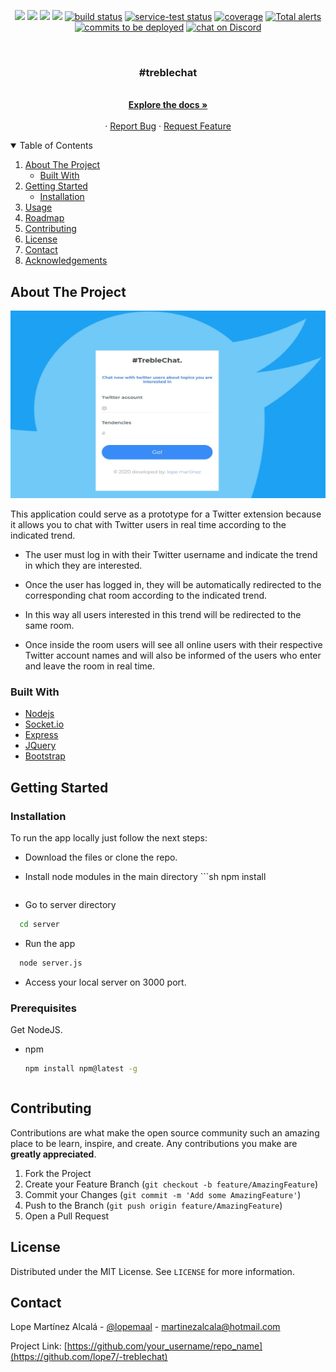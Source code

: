 <p align="center">
    <a href="https://github.com/badges/shields/graphs/contributors" alt="Contributors">
        <img src="https://img.shields.io/github/contributors/badges/shields" /></a>
    <a href="#backers" alt="Backers on Open Collective">
        <img src="https://img.shields.io/opencollective/backers/shields" /></a>
    <a href="#sponsors" alt="Sponsors on Open Collective">
        <img src="https://img.shields.io/opencollective/sponsors/shields" /></a>
    <a href="https://github.com/badges/shields/pulse" alt="Activity">
        <img src="https://img.shields.io/github/commit-activity/m/badges/shields" /></a>
    <a href="https://circleci.com/gh/badges/shields/tree/master">
        <img src="https://img.shields.io/circleci/project/github/badges/shields/master" alt="build status"></a>
    <a href="https://circleci.com/gh/badges/daily-tests">
        <img src="https://img.shields.io/circleci/project/github/badges/daily-tests?label=service%20tests"
            alt="service-test status"></a>
    <a href="https://coveralls.io/github/badges/shields">
        <img src="https://img.shields.io/coveralls/github/badges/shields"
            alt="coverage"></a>
    <a href="https://lgtm.com/projects/g/badges/shields/alerts/">
        <img src="https://img.shields.io/lgtm/alerts/g/badges/shields"
            alt="Total alerts"/></a>
    <a href="https://github.com/badges/shields/compare/gh-pages...master">
        <img src="https://img.shields.io/github/commits-since/badges/shields/gh-pages?label=commits%20to%20be%20deployed"
            alt="commits to be deployed"></a>
    <a href="https://discord.gg/HjJCwm5">
        <img src="https://img.shields.io/discord/308323056592486420?logo=discord"
            alt="chat on Discord"></a>
</p>
<!-- PROJECT LOGO -->
<br />
<div align="center">
  <a href="https://github.com/othneildrew/Best-README-Template">

  </a>

  <h3 align="center">#treblechat</h3>

  <p align="center">
    <br />
    <a href="https://github.com/othneildrew/Best-README-Template"><strong>Explore the docs »</strong></a>
    <br />
    <br /> ·
    <a href="https://github.com/othneildrew/Best-README-Template/issues">Report Bug</a>
    ·
    <a href="https://github.com/othneildrew/Best-README-Template/issues">Request Feature</a>
  </p>
</div>



<!-- TABLE OF CONTENTS -->
<details open="open">
  <summary>Table of Contents</summary>
  <ol>
    <li>
      <a href="#about-the-project">About The Project</a>
      <ul>
        <li><a href="#built-with">Built With</a></li>
      </ul>
    </li>
    <li>
      <a href="#getting-started">Getting Started</a>
      <ul>
        <li><a href="#installation">Installation</a></li>
      </ul>
    </li>
    <li><a href="#usage">Usage</a></li>
    <li><a href="#roadmap">Roadmap</a></li>
    <li><a href="#contributing">Contributing</a></li>
    <li><a href="#license">License</a></li>
    <li><a href="#contact">Contact</a></li>
    <li><a href="#acknowledgements">Acknowledgements</a></li>
  </ol>
</details>



<!-- ABOUT THE PROJECT -->
## About The Project
<div align="center">
 <img src="images/screenshot2.png" alt="Logo" width="550" height="300">
  </div>
  
This application could serve as a prototype for a Twitter extension because it allows you to chat with Twitter users in real time according to the indicated trend.

* The user must log in with their Twitter username and indicate the trend in which they are interested.

* Once the user has logged in, they will be automatically redirected to the corresponding chat room according to the indicated trend.

* In this way  all users interested in this trend will be redirected to the same room.

* Once inside the room users will see all online users with their respective Twitter account names and will also be informed of the users who enter and leave the room in real     time.

### Built With

* [Nodejs](https://nodejs.org/es/)
* [Socket.io](https://socket.io/)
* [Express](https://expressjs.com/)
* [JQuery](https://jquery.com)
* [Bootstrap](https://getbootstrap.com)



<!-- GETTING STARTED -->
## Getting Started

### Installation

To run the app locally just follow the next steps:

* Download the files or clone the repo.

* Install node modules in the main directory ```sh
   npm install
   ```
* Go to server directory
 ```sh
   cd server
   ```
* Run the app 
 ```sh
   node server.js
   ```
* Access your local server on 3000 port.

### Prerequisites

Get NodeJS.

* npm
  ```sh
  npm install npm@latest -g
  ```

   ```

<!-- CONTRIBUTING -->
## Contributing

Contributions are what make the open source community such an amazing place to be learn, inspire, and create. Any contributions you make are **greatly appreciated**.

1. Fork the Project
2. Create your Feature Branch (`git checkout -b feature/AmazingFeature`)
3. Commit your Changes (`git commit -m 'Add some AmazingFeature'`)
4. Push to the Branch (`git push origin feature/AmazingFeature`)
5. Open a Pull Request



<!-- LICENSE -->
## License

Distributed under the MIT License. See `LICENSE` for more information.



<!-- CONTACT -->
## Contact

Lope Martínez Alcalá - [@lopemaal](https://twitter.com/lopemaal) - martinezalcala@hotmail.com

Project Link: [https://github.com/your_username/repo_name](https://github.com/lope7/-treblechat)


